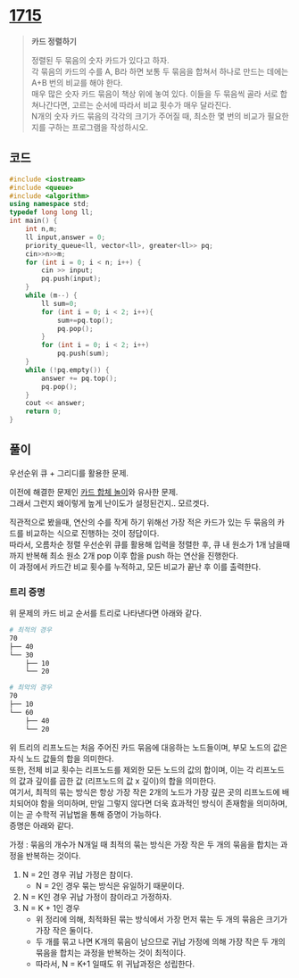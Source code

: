 # [1715](https://www.acmicpc.net/problem/1715)

> __카드 정렬하기__
>
> 정렬된 두 묶음의 숫자 카드가 있다고 하자.  
> 각 묶음의 카드의 수를 A, B라 하면 보통 두 묶음을 합쳐서 하나로 만드는 데에는 A+B 번의 비교를 해야 한다.  
> 매우 많은 숫자 카드 묶음이 책상 위에 놓여 있다. 이들을 두 묶음씩 골라 서로 합쳐나간다면, 고르는 순서에 따라서 비교 횟수가 매우 달라진다.  
> N개의 숫자 카드 묶음의 각각의 크기가 주어질 때, 최소한 몇 번의 비교가 필요한지를 구하는 프로그램을 작성하시오.

## 코드

```c++
#include <iostream>
#include <queue> 
#include <algorithm>
using namespace std; 
typedef long long ll; 
int main() {
    int n,m;
    ll input,answer = 0;
    priority_queue<ll, vector<ll>, greater<ll>> pq;
    cin>>n>>m; 
    for (int i = 0; i < n; i++) {
        cin >> input; 
        pq.push(input); 
    }
    while (m--) {
        ll sum=0;
        for (int i = 0; i < 2; i++){
            sum+=pq.top();
            pq.pop();
        }
        for (int i = 0; i < 2; i++)
            pq.push(sum); 
    }
    while (!pq.empty()) {
        answer += pq.top(); 
        pq.pop(); 
    }
    cout << answer; 
    return 0;
}
```

## 풀이

우선순위 큐 + 그리디를 활용한 문제.

이전에 해결한 문제인 [카드 합체 놀이](https://www.acmicpc.net/problem/15903)와 유사한 문제.  
그래서 그런지 왜이렇게 높게 난이도가 설정된건지.. 모르겟다.  

직관적으로 봤을때, 연산의 수를 작게 하기 위해선 가장 적은 카드가 있는 두 묶음의 카드를 비교하는 식으로 진행하는 것이 정답이다.  
따라서, 오름차순 정렬 우선순위 큐를 활용해 입력을 정렬한 후, 큐 내 원소가 1개 남을때까지 반복해 최소 원소 2개 pop 이후 합을 push 하는 연산을 진행한다.  
이 과정에서 카드간 비교 횟수를 누적하고, 모든 비교가 끝난 후 이를 출력한다.  

### 트리 증명

위 문제의 카드 비교 순서를 트리로 나타낸다면 아래와 같다.

```bash
# 최적의 경우
70
├── 40
└── 30
    ├── 10
    └── 20

# 최악의 경우
70
├── 10
└── 60
    ├── 40
    └── 20
```

위 트리의 리프노드는 처음 주어진 카드 묶음에 대응하는 노드들이며, 부모 노드의 값은 자식 노드 값들의 합을 의미한다.  
또한, 전체 비교 횟수는 리프노드를 제외한 모든 노드의 값의 합이며, 이는 각 리프노드의 값과 깊이를 곱한 값 (리프노드의 값 x 깊이)의 합을 의미한다.  
여기서, 최적의 묶는 방식은 항상 가장 작은 2개의 노드가 가장 깊은 곳의 리프노드에 배치되어야 함을 의미하며, 만일 그렇지 않다면 더욱 효과적인 방식이 존재함을 의미하며, 이는 곧 수학적 귀납법을 통해 증명이 가능하다.  
증명은 아래와 같다.  

가정 : 묶음의 개수가 N개일 때 최적의 묶는 방식은 가장 작은 두 개의 묶음을 합치는 과정을 반복하는 것이다.

1. N = 2인 경우 귀납 가정은 참이다.  
   - N = 2인 경우 묶는 방식은 유일하기 때문이다.
2. N = K인 경우 귀납 가정이 참이라고 가정하자.
3. N = K + 1인 경우
   - 위 정리에 의해, 최적화된 묶는 방식에서 가장 먼저 묶는 두 개의 묶음은 크기가 가장 작은 둘이다.
   - 두 개를 묶고 나면 K개의 묶음이 남으므로 귀납 가정에 의해 가장 작은 두 개의 묶음을 합치는 과정을 반복하는 것이 최적이다.
   - 따라서, N = K+1 일때도 위 귀납과정은 성립한다.  
